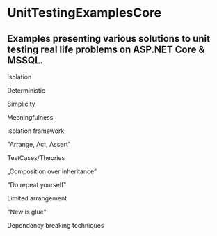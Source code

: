 # UnitTestingExamplesCore
## Examples presenting various solutions to unit testing real life problems on ASP.NET Core & MSSQL.

Isolation

Deterministic

Simplicity

Meaningfulness

Isolation framework

"Arrange, Act, Assert"

TestCases/Theories

„Composition over inheritance” 

"Do repeat yourself"

Limited arrangement

"New is glue"

Dependency breaking techniques
